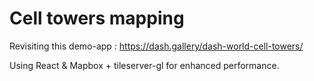 # Cell towers mapping

Revisiting this demo-app : 
https://dash.gallery/dash-world-cell-towers/

Using React & Mapbox + tileserver-gl for enhanced performance.